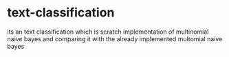 # text-classification
its an text classification which is scratch implementation of multinomial naive bayes and comparing it with the already implemented multomial naive bayes
